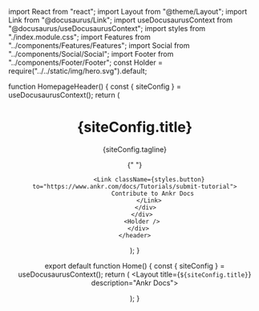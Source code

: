 import React from "react";
import Layout from "@theme/Layout";
import Link from "@docusaurus/Link";
import useDocusaurusContext from "@docusaurus/useDocusaurusContext";
import styles from "./index.module.css";
import Features from "../components/Features/Features";
import Social from "../components/Social/Social";
import Footer from "../components/Footer/Footer";
const Holder = require("../../static/img/hero.svg").default;

function HomepageHeader() {
  const { siteConfig } = useDocusaurusContext();
  return (
    <header className={styles.top}>
      <div className={styles.root}>
        <div className={styles.container}>
          <h1 className={styles.title}>{siteConfig.title}</h1>
          <p className={styles.subTitle}>{siteConfig.tagline}</p>{" "}
          <div className={styles.buttons}>
            

            <Link className={styles.button} to="https://www.ankr.com/docs/Tutorials/submit-tutorial">
              Contribute to Ankr Docs
            </Link>
          </div>
        </div>
        <Holder />
      </div>
    </header>
  );
}

export default function Home() { 
  const { siteConfig } = useDocusaurusContext();
  return (
    <Layout title={`${siteConfig.title}`} description="Ankr Docs">
      <HomepageHeader />
      <main>
        <Features />
        <Social />
        <Footer />
      </main>
    </Layout>
  );
}

